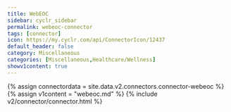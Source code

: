 ```yaml
---
title: WebEOC
sidebar: cyclr_sidebar
permalink: webeoc-connector
tags: [connector]
icon: https://my.cyclr.com/api/ConnectorIcon/12437
default_header: false
category: Miscellaneous
categories: [Miscellaneous,Healthcare/Wellness]
showv1content: true
---
```

{% assign connectordata = site.data.v2.connectors.connector-webeoc %}
{% assign v1content = "webeoc.md" %}
{% include v2/connector/connector.html %}	